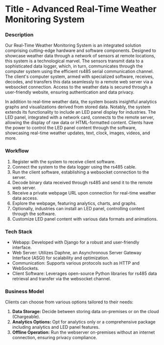 # Title - Advanced Real-Time Weather Monitoring System

### Description

Our Real-Time Weather Monitoring System is an integrated solution comprising cutting-edge hardware and software components. Designed to showcase weather data through a network of sensors at remote locations, this system is a technological marvel. The sensors transmit data to a sophisticated data logger, which, in turn, communicates through the computer system using the efficient rs485 serial communication channel. The client's computer system, armed with specialized software, receives, decodes, and transfers this data seamlessly to a remote web server via a websocket connection. Access to the weather data is secured through a user-friendly website, ensuring authentication and data privacy.

In addition to real-time weather data, the system boasts insightful analytics graphs and visualizations derived from stored data. Notably, the system extends its functionality to include an LED panel display for industries. The LED panel, integrated with a network card, connects to the remote server, allowing the display of raw data or HTML-formatted content. Clients have the power to control the LED panel content through the software, showcasing real-time weather updates, text, clock, images, videos, and more.

### Workflow

1. Register with the system to receive client software.
2. Connect the system to the data logger using the rs485 cable.
3. Run the client software, establishing a websocket connection to the server.
4. Decode binary data received through rs485 and send it to the remote web server.
5. Receive a private webpage URL upon connection for real-time weather data access.
6. Explore the webpage, featuring analytics, charts, and graphs.
7. Optionally, industries can install an LED panel, controlling content through the software.
8. Customize LED panel content with various data formats and animations.

### Tech Stack

- Webapp: Developed with Django for a robust and user-friendly interface.
- Web Server: Utilizes Daphne, an Asynchronous Server Gateway Interface (ASGI) for scalability and optimization.
- Communication: Supports various protocols such as HTTP and WebSockets.
- Client Software: Leverages open-source Python libraries for rs485 data retrieval and transfer via the websocket channel.

### Business Model

Clients can choose from various options tailored to their needs:

1. **Data Storage:** Decide between storing data on-premises or on the cloud (Chargeable).
2. **Analytics Options:** Opt for analytics only or a comprehensive package including analytics and LED panel features.
3. **Offline Operation:** Run the webserver on-premises without an internet connection, ensuring privacy compliance.
